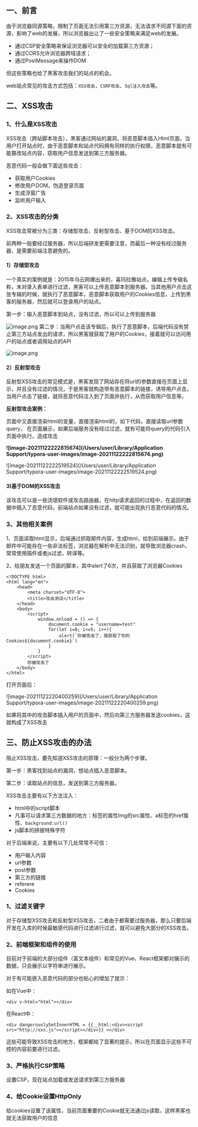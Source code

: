 ## 一、前言

由于浏览器同源策略，限制了页面无法引用第三方资源，无法请求不同源下面的资源，影响了web的发展，所以浏览器出让了一些安全策略来满足web的发展。

- 通过CSP安全策略来保证浏览器可以安全的加载第三方资源；
- 通过CORS允许浏览器跨域请求；
- 通过PostMessage来操作DOM

但这些策略也给了黑客攻击我们的站点的机会。

web站点常见的攻击方式包括：`XSS攻击`，`CSRF攻击`、`Sql注入攻击`等。


## 二、XSS攻击

### 1、什么是XSS攻击

XSS攻击（跨站脚本攻击），黑客通过网站的漏洞，将恶意脚本插入Html页面，当用户打开站点时，由于恶意脚本和站点代码拥有同样的执行权限，恶意脚本就有可能篡改站点内容，窃取用户信息发送到第三方服务器。

恶意代码一般会做下面这些攻击：

- 获取用户Cookies
- 修改用户DOM，伪造登录页面
- 生成浮窗广告
- 监听用户输入

### 2、XSS攻击的分类

XSS攻击常被分为三类：存储型攻击、反射型攻击、基于DOM的XSS攻击。

前两种一般要经过服务器，所以后端研发更需要注意，而最后一种没有经过服务器，是需要前端注意避免的。

#### 1）存储型攻击

一个真实的案例就是：2015年乌云网爆出来的，喜玛拉雅站点，编辑上传专辑名称，未对录入表单进行过滤，黑客可以上传恶意脚本到服务器。当其他用户点击这张专辑的时候，就执行了恶意脚本，恶意脚本获取用户的Cookies信息，上传到黑客的服务器，然后就可以登录用户的站点。

第一步：输入恶意脚本到站点，没有过滤，所以可以上传到服务器

![image.png](https://p3-juejin.byteimg.com/tos-cn-i-k3u1fbpfcp/4f4e92677dd44714a01edea104c1b8bf~tplv-k3u1fbpfcp-watermark.image?)
第二步：当用户点击该专辑后，执行了恶意脚本，后端代码没有禁止第三方站点发出的请求，所以黑客就获取了用户的Cookies，接着就可以访问用户的站点或者调用站点的API

![image.png](https://p9-juejin.byteimg.com/tos-cn-i-k3u1fbpfcp/fb4e440c55ed4841a70a15de04804332~tplv-k3u1fbpfcp-watermark.image?)



#### 2）反射型攻击

反射型XSS攻击的常见模式是，黑客发现了网站存在将url的参数直接在页面上显示，并且没有过滤的情况，于是黑客就构造带有恶意脚本的链接，诱导用户点击，当用户点击了链接，就将恶意代码注入到了页面并执行，从而获取用户信息等。

**反射型攻击案例：**

页面中又直接渲染html的变量，直接渲染html的，如下代码，直接读取url参数query， 在页面展示，如果后端服务没有经过过滤，就有可能将query的代码引入页面中执行，造成攻击



**![image-20211122222815674](/Users/user/Library/Application Support/typora-user-images/image-20211122222815674.png)**



![image-20211122222519524](/Users/user/Library/Application Support/typora-user-images/image-20211122222519524.png)

#### 3)基于DOM的XSS攻击

该攻击可以是一些流氓软件或攻击路由器，在http请求返回的过程中，在返回的数据中插入了恶意代码，前端站点如果没有过滤，就可能出现执行恶意代码的情况。



### 3、其他相关案例

1、页面读取html显示，后端通过抓取邮件内容，生成html，给到前端展示。由于邮件中可能存在一些非法标签，浏览器在解析中无法识别，就导致浏览器crash，常常使用插件或者js过滤，转译等。

2、给朋友发送一个页面的脚本，其中alert了6次，并且获取了浏览器Cookies

```
<!DOCTYPE html>
<html lang="en">
    <head>
        <meta charset="UTF-8">
        <title>攻击测试</title>
    </head>
    <body>
        <script>
            window.onload = () => {
                document.cookie = "username=test"
                for(let i=0; i<=5; i++){
                    alert(`你被攻击了，我获取了你的Cookies${document.cookie}`) 
                }
            }
        </script>
        你被攻击了
    </body>
</html>
```

打开页面后：

![image-20211122220400259](/Users/user/Library/Application Support/typora-user-images/image-20211122220400259.png)

如果将其中的攻击脚本插入用户的页面中，然后向第三方服务器发送cookies，这就构成了XSS攻击



##  三、防止XSS攻击的办法

阻止XSS攻击，要先知道XSS攻击的原理：一般分为两个步骤。

第一步：黑客找到站点的漏洞，想站点插入恶意脚本。

第二步：读取站点的信息，发送到第三方服务器。



XSS攻击主要有以下方法注入：

- html中的script脚本
- 凡事可以请求第三方数据的地方：标签的属性Img的src属性、a标签的href属性、`background:url()`
- js脚本的拼接特殊字符



对于后端来说，主要有以下几处常常不可信：

- 用户输入内容
- url参数
- post参数
- 第三方的链接
- referere
- Cookies



### 1、过滤关键字

对于存储型XSS攻击和反射型XSS攻击，二者由于都需要过服务器，那么只要后端开发在入库的时候最敏感代码进行过滤进行过滤，就可以避免大部分的XSS攻击。

### 2、前端框架和组件的使用

目前对于前端的大部分组件（富文本组件）和常见的Vue、React框架都对展示的数据，只会展示以字符串进行展示。

对于有可能嵌入恶意代码的部分也贴心的增加了提示：

如在Vue中：

```vue
<div v-html="html"></div>
```

在React中：

```react
<div dangerouslySetInnerHTML = {{__html:<div><script src="http://xxs.js"></script></div>}} ></div>
```

这些可能导致XSS攻击的地方，框架都给了显著的提示，所以在页面显示这些不可控的内容前要进行过滤。

### 3、严格执行CSP策略

设置CSP，现在站点加载或发送请求到第三方服务器

### 4、给Cookie设置HttpOnly

给cookies设置了该属性，当前页面重要的Cookie就无法通过js读取，这样黑客也就无法获取用户的信息